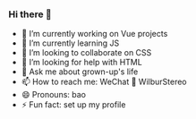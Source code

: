 ### Hi there 👋

<!--
**castlewong/castlewong** is a ✨ _special_ ✨ repository because its `README.md` (this file) appears on your GitHub profile.

Here are some ideas to get you started:

- 🔭 I’m currently working on ...
- 🌱 I’m currently learning ...
- 👯 I’m looking to collaborate on ...
- 🤔 I’m looking for help with ...
- 💬 Ask me about ...
- 📫 How to reach me: ...
- 😄 Pronouns: ...
- ⚡ Fun fact: ...
-->

- 🔭 I’m currently working on Vue projects
- 🌱 I’m currently learning JS
- 👯 I’m looking to collaborate on CSS
- 🤔 I’m looking for help with HTML
- 💬 Ask me about grown-up's life
- 📫 How to reach me: WeChat 📱 WilburStereo
- 😄 Pronouns: bao
- ⚡ Fun fact: set up my profile
